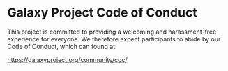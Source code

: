 # Galaxy Project Code of Conduct

This project is committed to providing a welcoming and harassment-free
experience for everyone. We therefore expect participants to abide by our Code
of Conduct, which can found at:

https://galaxyproject.org/community/coc/
